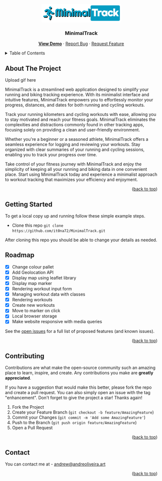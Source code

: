 <div align="center">
  <a href="https://it0na72.github.io/MinimalTrack/">
    <img src="logo.png" alt="Logo" height="60">
  </a>
<h3 align="center">MinimalTrack</h3>

  <p align="center">
    <a href="https://it0na72.github.io/MinimalTrack/"><b>View Demo</b></a>
    ·
    <a href="https://github.com/it0na72/MinimalTrack/issue">Report Bug</a>
    ·
    <a href="https://github.com/it0na72/MinimalTrack/issue">Request Feature</a>
  </p>
</div>

<!-- TABLE OF CONTENTS -->
<details>
  <summary>Table of Contents</summary>
  <ol>
    <li>
      <a href="#about-the-project">About The Project</a>
    </li>
    <li>
      <a href="#getting-started">Getting Started</a>
    </li>
    <li><a href="#roadmap">Roadmap</a></li>
    <li><a href="#contributing">Contributing</a></li>
    <li><a href="#contact">Contact</a></li>
  </ol>
</details>

<!-- ABOUT THE PROJECT -->

## About The Project

Upload gif here

MinimalTrack is a streamlined web application designed to simplify your running and biking tracking experience. With its minimalist interface and intuitive features, MinimalTrack empowers you to effortlessly monitor your progress, distances, and dates for both running and cycling workouts.

Track your running kilometers and cycling workouts with ease, allowing you to stay motivated and reach your fitness goals. MinimalTrack eliminates the complexities and distractions commonly found in other tracking apps, focusing solely on providing a clean and user-friendly environment.

Whether you're a beginner or a seasoned athlete, MinimalTrack offers a seamless experience for logging and reviewing your workouts. Stay organized with clear summaries of your running and cycling sessions, enabling you to track your progress over time.

Take control of your fitness journey with MinimalTrack and enjoy the simplicity of keeping all your running and biking data in one convenient place. Start using MinimalTrack today and experience a minimalist approach to workout tracking that maximizes your efficiency and enjoyment.

<p align="right">(<a href="#readme-top">back to top</a>)</p>

<!-- GETTING STARTED -->

## Getting Started

To get a local copy up and running follow these simple example steps.

- Clone this repo
  `git clone https://github.com/it0na72/MinimalTrack.git`

After cloning this repo you should be able to change your details as needed.

<!-- ROADMAP -->

## Roadmap

- [x] Change colour pallet
- [x] Add Geolocation API
- [x] Display map using leaflet library
- [x] Display map marker
- [x] Rendering workout input form
- [x] Managing workout data with classes
- [x] Rendering workouts
- [x] Create new workouts
- [x] Move to marker on click
- [x] Local browser storage
- [x] Make website responsive with media queries

See the [open issues](https://github.com/it0na72/MinimalTrack-website/issue) for a full list of proposed features (and known issues).

<p align="right">(<a href="#readme-top">back to top</a>)</p>

<!-- CONTRIBUTING -->

## Contributing

Contributions are what make the open-source community such an amazing place to learn, inspire, and create. Any contributions you make are **greatly appreciated**.

If you have a suggestion that would make this better, please fork the repo and create a pull request. You can also simply open an issue with the tag "enhancement".
Don't forget to give the project a star! Thanks again!

1. Fork the Project
2. Create your Feature Branch (`git checkout -b feature/AmazingFeature`)
3. Commit your Changes (`git commit -m 'Add some AmazingFeature'`)
4. Push to the Branch (`git push origin feature/AmazingFeature`)
5. Open a Pull Request

<p align="right">(<a href="#readme-top">back to top</a>)</p>

<!-- CONTACT -->

## Contact

You can contact me at - andrew@andreoliveira.art

<p align="right">(<a href="#readme-top">back to top</a>)</p>
